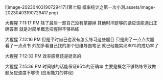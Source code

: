 ![image-20230403190729417](第七周 概率统计之第一次小测.assets/image-20230403190729417.png)



大猩猩 7:11:17 PM
除了最后一题自己没有掌握掉 其他时间足够的话应该能选出正确答案
就是对简单概念把握得不够熟练

大猩猩 7:12:16 PM
但是平时自己也没有怎么练习这些题目
只是刷了一点点大题
看了一点点书 外加多看自己找的那个思维导图笔记
就已经能实现80%的成功率了

大猩猩 7:12:32 PM
效率感觉还是挺高的

大猩猩 7:15:36 PM
时间够的话能保证95%的正确率 
主要是概念不够熟练导致做题反应速度不够快
(应用能力的体现)



